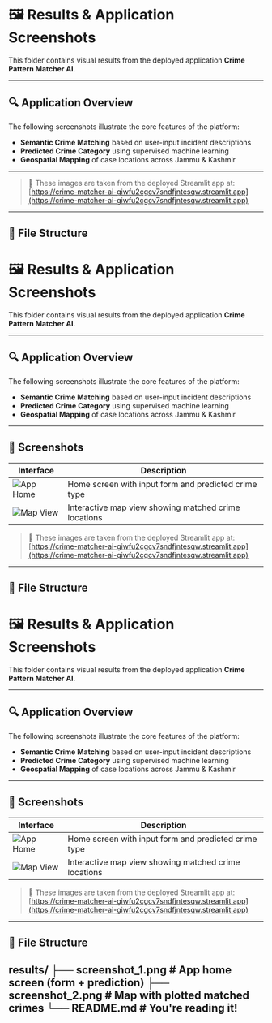 # 🖼️ Results & Application Screenshots

This folder contains visual results from the deployed application **Crime Pattern Matcher AI**.

---

## 🔍 Application Overview

The following screenshots illustrate the core features of the platform:

- **Semantic Crime Matching** based on user-input incident descriptions
- **Predicted Crime Category** using supervised machine learning
- **Geospatial Mapping** of case locations across Jammu & Kashmir

---
> 📌 These images are taken from the deployed Streamlit app at:  
[https://crime-matcher-ai-giwfu2cgcv7sndfjntesqw.streamlit.app](https://crime-matcher-ai-giwfu2cgcv7sndfjntesqw.streamlit.app)

---

## 📂 File Structure
# 🖼️ Results & Application Screenshots

This folder contains visual results from the deployed application **Crime Pattern Matcher AI**.

---

## 🔍 Application Overview

The following screenshots illustrate the core features of the platform:

- **Semantic Crime Matching** based on user-input incident descriptions
- **Predicted Crime Category** using supervised machine learning
- **Geospatial Mapping** of case locations across Jammu & Kashmir

---

## 📸 Screenshots

| Interface | Description |
|-----------|-------------|
| ![App Home](./screenshot_1.png) | Home screen with input form and predicted crime type |
| ![Map View](./screenshot_2.png) | Interactive map view showing matched crime locations |

> 📌 These images are taken from the deployed Streamlit app at:  
[https://crime-matcher-ai-giwfu2cgcv7sndfjntesqw.streamlit.app](https://crime-matcher-ai-giwfu2cgcv7sndfjntesqw.streamlit.app)

---

## 📂 File Structure
# 🖼️ Results & Application Screenshots

This folder contains visual results from the deployed application **Crime Pattern Matcher AI**.

---

## 🔍 Application Overview

The following screenshots illustrate the core features of the platform:

- **Semantic Crime Matching** based on user-input incident descriptions
- **Predicted Crime Category** using supervised machine learning
- **Geospatial Mapping** of case locations across Jammu & Kashmir

---

## 📸 Screenshots

| Interface | Description |
|-----------|-------------|
| ![App Home](./screenshot_1.png) | Home screen with input form and predicted crime type |
| ![Map View](./screenshot_2.png) | Interactive map view showing matched crime locations |

> 📌 These images are taken from the deployed Streamlit app at:  
[https://crime-matcher-ai-giwfu2cgcv7sndfjntesqw.streamlit.app](https://crime-matcher-ai-giwfu2cgcv7sndfjntesqw.streamlit.app)

---
## 📂 File Structure
results/
├── screenshot_1.png # App home screen (form + prediction)
├── screenshot_2.png # Map with plotted matched crimes
└── README.md # You're reading it!
---
